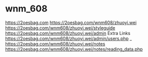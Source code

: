 # wnm_608
https://2oesbag.com
https://2oesbag.com/wnm608/zhuoyi.wei
https://2oesbag.com/wnm608/zhuoyi.wei/styleguide
https://2oesbag.com/wnm608/zhuoyi.wei/admin
Extra Links
https://2oesbag.com/wnm608/zhuoyi.wei/admin/users.php _ https://2oesbag.com/wnm608/zhuoyi.wei/notes
https://2oesbag.com/wnm608/zhuoyi.wei/notes/reading_data.php

